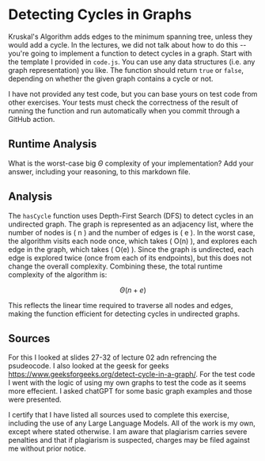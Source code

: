 # Detecting Cycles in Graphs

Kruskal's Algorithm adds edges to the minimum spanning tree, unless they would
add a cycle. In the lectures, we did not talk about how to do this -- you're
going to implement a function to detect cycles in a graph. Start with the
template I provided in `code.js`. You can use any data structures (i.e. any
graph representation) you like. The function should return `true` or `false`,
depending on whether the given graph contains a cycle or not.

I have not provided any test code, but you can base yours on test code from
other exercises. Your tests must check the correctness of the result of running
the function and run automatically when you commit through a GitHub action.

## Runtime Analysis

What is the worst-case big $\Theta$ complexity of your implementation? Add your
answer, including your reasoning, to this markdown file.

## Analysis 

The `hasCycle` function uses Depth-First Search (DFS) to detect cycles in an undirected graph. The graph is represented as an adjacency list, where the number of nodes is \( n \) and the number of edges is \( e \). In the worst case, the algorithm visits each node once, which takes \( O(n) \), and explores each edge in the graph, which takes \( O(e) \). Since the graph is undirected, each edge is explored twice (once from each of its endpoints), but this does not change the overall complexity. Combining these, the total runtime complexity of the algorithm is:

$$
\Theta(n + e)
$$

This reflects the linear time required to traverse all nodes and edges, making the function efficient for detecting cycles in undirected graphs.

## Sources 

For this I looked at slides 27-32 of lecture 02 adn refrencing the psudeocode. I also looked at the geesk for geeks https://www.geeksforgeeks.org/detect-cycle-in-a-graph/. For the test code I went with the logic of using my own graphs to test the code as it seems more effecient. I asked chatGPT for some basic graph examples and those were presented. 

I certify that I have listed all sources used to complete this exercise, including the use of any Large Language Models. All of the work is my own, except where stated otherwise. I am aware that plagiarism carries severe penalties and that if plagiarism is suspected, charges may be filed against me without prior notice.

